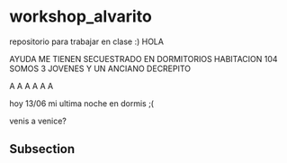 # workshop_alvarito
repositorio para trabajar en clase :)
HOLA










AYUDA ME TIENEN SECUESTRADO EN DORMITORIOS 
HABITACION 104 SOMOS 3 JOVENES Y UN ANCIANO DECREPITO

A
A
A
A
A
A







hoy 13/06 mi ultima noche en dormis ;(








venis a venice?

## Subsection
